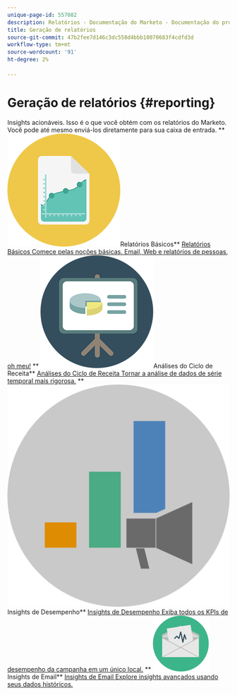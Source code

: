 ```yaml
---
unique-page-id: 557082
description: Relatórios - Documentação do Marketo - Documentação do produto
title: Geração de relatórios
source-git-commit: 47b2fee7d146c3dc558d4bbb10070683f4cdfd3d
workflow-type: tm+mt
source-wordcount: '91'
ht-degree: 2%

---
```



# Geração de relatórios {#reporting}

Insights acionáveis. Isso é o que você obtém com os relatórios do Marketo. Você pode até mesmo enviá-los diretamente para sua caixa de entrada.
** ![Relatórios Básicos](assets/documents-bookmarks-17.png)Relatórios Básicos** [Relatórios Básicos Comece pelas noções básicas. Email, Web e relatórios de pessoas, oh meu!](https://docs.marketo.com/display/DOCS/Basic+Reporting)     ** ![Análises do Ciclo de Receita](assets/seo-08.png)Análises do Ciclo de Receita** [Análises do Ciclo de Receita Tornar a análise de dados de série temporal mais rigorosa.](https://docs.marketo.com/display/DOCS/Revenue+Cycle+Analytics)     ** ![Insights de Desempenho](assets/mpi-for-docs-2x.png)Insights de Desempenho** [Insights de Desempenho Exiba todos os KPIs de desempenho da campanha em um único local.](https://docs.marketo.com/display/DOCS/Marketing+Performance+Insights)     ** ![Insights de Email](assets/email-insights.png)Insights de Email** [Insights de Email Explore insights avançados usando seus dados históricos.](https://docs.marketo.com/display/DOCS/Email+Insights)